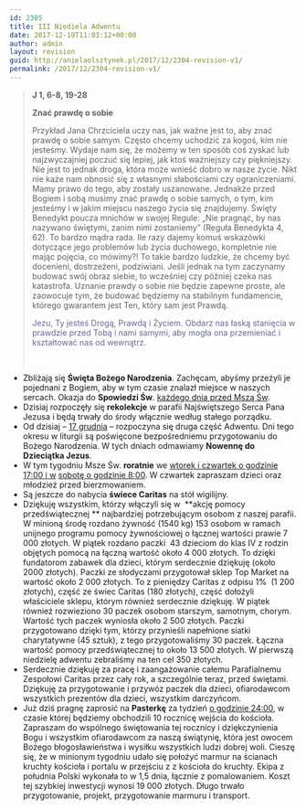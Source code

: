 ```yaml
---
id: 2305
title: III Niediela Adwentu
date: 2017-12-19T11:03:12+00:00
author: admin
layout: revision
guid: http://anielaolsztynek.pl/2017/12/2304-revision-v1/
permalink: /2017/12/2304-revision-v1/
---
```

> **J 1, 6-8, 19-28**
> 
> **Znać prawdę o sobie**
> 
> Przykład Jana Chrzciciela uczy nas, jak ważne jest to, aby znać prawdę o sobie samym. Często chcemy uchodzić za kogoś, kim nie jesteśmy. Wydaje nam się, że możemy w ten sposób coś zyskać lub najzwyczajniej poczuć się lepiej, jak ktoś ważniejszy czy piękniejszy. Nie jest to jednak droga, która może wnieść dobro w nasze życie. Nikt nie każe nam obnosić się z własnymi słabościami czy ograniczeniami. Mamy prawo do tego, aby zostały uszanowane. Jednakże przed Bogiem i sobą musimy znać prawdę o sobie samych, o tym, kim jesteśmy i w jakim miejscu naszego życia się znajdujemy. Święty Benedykt poucza mnichów w swojej Regule: &#8222;Nie pragnąć, by nas nazywano świętymi, zanim nimi zostaniemy&#8221; (Reguła Benedykta 4, 62). To bardzo mądra rada. Ile razy dajemy komuś wskazówki dotyczące jego problemów lub życia duchowego, kompletnie nie mając pojęcia, co mówimy?! To takie bardzo ludzkie, że chcemy być docenieni, dostrzeżeni, podziwiani. Jeśli jednak na tym zaczynamy budować swój obraz siebie, to wcześniej czy później czeka nas katastrofa. Uznanie prawdy o sobie nie będzie zapewne proste, ale zaowocuje tym, że budować będziemy na stabilnym fundamencie, którego gwarantem jest Ten, który sam jest Prawdą.
> 
> <span style="color: #666699;">Jezu, Ty jesteś Drogą, Prawdą i Życiem. Obdarz nas łaską stanięcia w prawdzie przed Tobą i nami samymi, aby mogła ona przemieniać i kształtować nas od wewnątrz.  </span>
> 
> &nbsp;

  * Zbliżają się **Święta Bożego Narodzenia**. Zachęcam, abyśmy przeżyli je pojednani z Bogiem, aby w tym czasie znalazł miejsce w naszych sercach. Okazja do **Spowiedzi Św**. <span style="text-decoration: underline;">każdego dnia przed Mszą Św</span>.
  * Dzisiaj rozpoczęły się **rekolekcje** w parafii Najświętszego Serca Pana Jezusa i będą trwały do środy włącznie według stałego porządku.
  * Od dzisiaj – <span style="text-decoration: underline;">17 grudnia</span> – rozpoczyna się druga część Adwentu. Dni tego okresu w liturgii są poświęcone bezpośredniemu przygotowaniu do Bożego Narodzenia. W tych dniach odmawiamy **Nowennę do Dzieciątka Jezus**.
  * W tym tygodniu Msze Św. **roratnie** we <span style="text-decoration: underline;">wtorek i czwartek o godzinie 17:00 i w</span> <span style="text-decoration: underline;">sobotę o godzinie 8:00</span>. W czwartek zapraszam dzieci oraz młodzież przed bierzmowaniem.
  * Są jeszcze do nabycia **świece Caritas** na stół wigilijny.
  * Dziękuję wszystkim, którzy włączyli się w  **akcję pomocy przedświątecznej ** najbardziej potrzebującym osobom z naszej parafii. W minioną środę rozdano żywność (1540 kg) 153 osobom w ramach unijnego programu pomocy żywnościowej o łącznej wartości prawie 7 000 złotych. W piątek rozdano paczki  43 dzieciom do klas IV z rodzin objętych pomocą na łączną wartość około 4 000 złotych. To dzięki fundatorom zabawek dla dzieci, którym serdecznie dziękuję (około 2000 złotych). Paczki ze słodyczami przygotował sklep Top Market na wartość około 2 000 złotych. To z pieniędzy Caritas z odpisu 1%  (1 200 złotych), część ze świec Caritas (180 złotych), część dołożyli właściciele sklepu, którym również serdecznie dziękuję. W piątek również rozwieziono 30 paczek osobom starszym, samotnym, chorym. Wartość tych paczek wyniosła około 2 500 złotych. Paczki przygotowano dzięki tym, którzy przynieśli napełnione siatki charytatywne (45 sztuk), z tego przygotowaliśmy 30 paczek. Łączna wartość pomocy przedświątecznej to około 13 500 złotych. W pierwszą niedzielę adwentu zebraliśmy na ten cel 350 złotych.
  * Serdecznie dziękuję za pracę i zaangażowanie całemu Parafialnemu Zespołowi Caritas przez cały rok, a szczególnie teraz, przed świętami. Dziękuję za przygotowanie i przywóz paczek dla dzieci, ofiarodawcom wszystkich prezentów dla dzieci, wszystkim darczyńcom.
  * Już dziś pragnę zaprosić na **Pasterkę** za tydzień <span style="text-decoration: underline;">o godzinie 24:00</span>, w czasie której będziemy obchodzili 10 rocznicę wejścia do kościoła. Zapraszam do wspólnego świętowania tej rocznicy i dziękczynienia Bogu i wszystkim ofiarodawcom za naszą świątynię, która jest owocem Bożego błogosławieństwa i wysiłku wszystkich ludzi dobrej woli. Cieszę się, że w minionym tygodniu udało się położyć marmur na ścianach kruchty kościoła i portalu w przejściu z z kościoła do kruchty. Ekipa z południa Polski wykonała to w 1,5 dnia, łącznie z pomalowaniem. Koszt tej szybkiej inwestycji wynosi 19 000 złotych. Długo trwało przygotowanie, projekt, przygotowanie marmuru i transport.